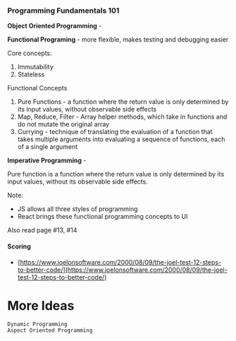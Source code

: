 ### Programming Fundamentals 101

**Object Oriented Programming** -

**Functional Programing** - more flexible, makes testing and debugging easier

Core concepts:

1. Immutability
2. Stateless

Functional Concepts

1. Pure Functions - a function where the return value is only determined by its input values, without observable side effects
2. Map, Reduce, Filter - Array helper methods, which take in functions and do not mutate the original array
3. Currying - technique of translating the evaluation of a function that takes multiple arguments into evaluating a sequence of functions, each of a single argument

**Imperative Programming** -

Pure function is a function where the return value is only determined by its input values, without its observable side effects.

Note:

* JS allows all three styles of programming
* React brings these functional programming concepts to UI

Also read page \#13, \#14

#### Scoring

* [https://www.joelonsoftware.com/2000/08/09/the-joel-test-12-steps-to-better-code/](https://www.joelonsoftware.com/2000/08/09/the-joel-test-12-steps-to-better-code/)

# More Ideas

```
Dynamic Programming
Aspect Oriented Programming
```



